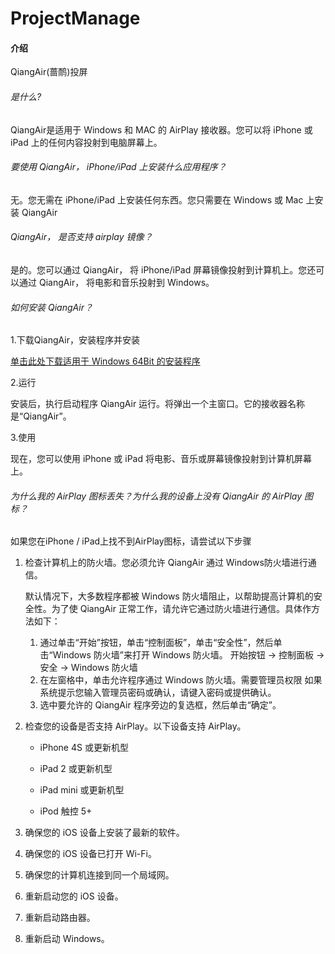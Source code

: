 # ProjectManage

#### 介绍
QiangAir(蔷鸸)投屏

###### 是什么?
QiangAir是适用于 Windows 和 MAC 的 AirPlay 接收器。您可以将 iPhone 或 iPad 上的任何内容投射到电脑屏幕上。

###### 要使用 QiangAir， iPhone/iPad 上安装什么应用程序？
无。您无需在 iPhone/iPad 上安装任何东西。您只需要在 Windows 或 Mac 上安装 QiangAir

###### QiangAir， 是否支持 airplay 镜像？
是的。您可以通过 QiangAir， 将 iPhone/iPad 屏幕镜像投射到计算机上。您还可以通过 QiangAir， 将电影和音乐投射到 Windows。

###### 如何安装 QiangAir？
1.下载QiangAir，安装程序并安装

<a href="https://gitee.com/chenchaowei-joe/project-manage/releases/download/QiangAir-v0.0.2/QiangAir-0.0.2-Setup.exe">单击此处下载适用于 Windows 64Bit 的安装程序</a>

2.运行

安装后，执行启动程序 QiangAir 运行。将弹出一个主窗口。它的接收器名称是“QiangAir”。

3.使用

现在，您可以使用 iPhone 或 iPad 将电影、音乐或屏幕镜像投射到计算机屏幕上。

###### 为什么我的 AirPlay 图标丢失？为什么我的设备上没有 QiangAir 的 AirPlay 图标？

如果您在iPhone / iPad上找不到AirPlay图标，请尝试以下步骤

1. 检查计算机上的防火墙。您必须允许 QiangAir 通过 Windows防火墙进行通信。

   默认情况下，大多数程序都被 Windows 防火墙阻止，以帮助提高计算机的安全性。为了使 QiangAir 正常工作，请允许它通过防火墙进行通信。具体作方法如下：

   1. 通过单击“开始”按钮，单击“控制面板”，单击“安全性”，然后单击“Windows 防火墙”来打开 Windows 防火墙。
      开始按钮 -> 控制面板 -> 安全 -> Windows 防火墙
   2. 在左窗格中，单击允许程序通过 Windows 防火墙。需要管理员权限 如果系统提示您输入管理员密码或确认，请键入密码或提供确认。
   3. 选中要允许的 QiangAir 程序旁边的复选框，然后单击“确定”。

2. 检查您的设备是否支持 AirPlay。以下设备支持 AirPlay。

   - iPhone 4S 或更新机型

   - iPad 2 或更新机型

   - iPad mini 或更新机型

   - iPod 触控 5+

4. 确保您的 iOS 设备上安装了最新的软件。
5. 确保您的 iOS 设备已打开 Wi-Fi。
6. 确保您的计算机连接到同一个局域网。
7. 重新启动您的 iOS 设备。
8. 重新启动路由器。
9. 重新启动 Windows。